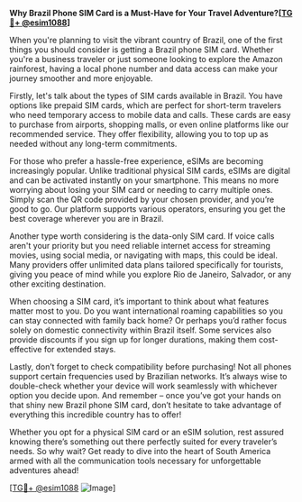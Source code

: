 **Why Brazil Phone SIM Card is a Must-Have for Your Travel Adventure?[[TG💪+ @esim1088](https://t.me/s/esim1088)]**

When you're planning to visit the vibrant country of Brazil, one of the first things you should consider is getting a Brazil phone SIM card. Whether you're a business traveler or just someone looking to explore the Amazon rainforest, having a local phone number and data access can make your journey smoother and more enjoyable.

Firstly, let's talk about the types of SIM cards available in Brazil. You have options like prepaid SIM cards, which are perfect for short-term travelers who need temporary access to mobile data and calls. These cards are easy to purchase from airports, shopping malls, or even online platforms like our recommended service. They offer flexibility, allowing you to top up as needed without any long-term commitments.

For those who prefer a hassle-free experience, eSIMs are becoming increasingly popular. Unlike traditional physical SIM cards, eSIMs are digital and can be activated instantly on your smartphone. This means no more worrying about losing your SIM card or needing to carry multiple ones. Simply scan the QR code provided by your chosen provider, and you’re good to go. Our platform supports various operators, ensuring you get the best coverage wherever you are in Brazil.

Another type worth considering is the data-only SIM card. If voice calls aren't your priority but you need reliable internet access for streaming movies, using social media, or navigating with maps, this could be ideal. Many providers offer unlimited data plans tailored specifically for tourists, giving you peace of mind while you explore Rio de Janeiro, Salvador, or any other exciting destination.

When choosing a SIM card, it’s important to think about what features matter most to you. Do you want international roaming capabilities so you can stay connected with family back home? Or perhaps you’d rather focus solely on domestic connectivity within Brazil itself. Some services also provide discounts if you sign up for longer durations, making them cost-effective for extended stays.

Lastly, don’t forget to check compatibility before purchasing! Not all phones support certain frequencies used by Brazilian networks. It’s always wise to double-check whether your device will work seamlessly with whichever option you decide upon. And remember – once you’ve got your hands on that shiny new Brazil phone SIM card, don’t hesitate to take advantage of everything this incredible country has to offer!

Whether you opt for a physical SIM card or an eSIM solution, rest assured knowing there’s something out there perfectly suited for every traveler’s needs. So why wait? Get ready to dive into the heart of South America armed with all the communication tools necessary for unforgettable adventures ahead!

[[TG💪+ @esim1088](https://t.me/s/esim1088) ![Image](https://i.postimg.cc/Y0z9fWf4/image.png)]